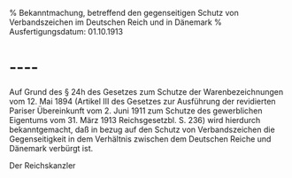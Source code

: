 % Bekanntmachung, betreffend den gegenseitigen Schutz von Verbandszeichen im Deutschen Reich und in Dänemark
% Ausfertigungsdatum: 01.10.1913
 
# ----

Auf Grund des § 24h des Gesetzes zum Schutze der Warenbezeichnungen vom 12. Mai 1894 (Artikel III des Gesetzes zur Ausführung der revidierten Pariser Übereinkunft vom 2. Juni 1911 zum Schutze des gewerblichen Eigentums vom 31. März 1913 Reichsgesetzbl. S. 236) wird hierdurch bekanntgemacht, daß in bezug auf den Schutz von Verbandszeichen die Gegenseitigkeit in dem Verhältnis zwischen dem Deutschen Reiche und Dänemark verbürgt ist.   

Der Reichskanzler
